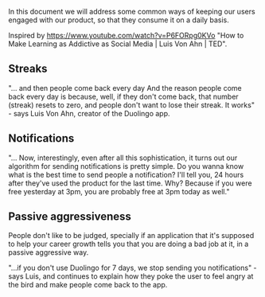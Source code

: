 In this document we will address some common ways of keeping our users engaged with our product, so that they consume it on a daily basis.

Inspired by https://www.youtube.com/watch?v=P6FORpg0KVo "How to Make Learning as Addictive as Social Media | Luis Von Ahn | TED".

## Streaks

"... and then people come back every day And the reason people come back every day is because, well, if they don't come back, that number (streak) resets to zero, and people don't want to lose their streak. It works" - says Luis Von Ahn, creator of the Duolingo app.

## Notifications

"... Now, interestingly, even after all this sophistication, it turns out our algorithm for sending notifications is pretty simple. Do you wanna know what is the best time to send people a notification? I'll tell you, 24 hours after they've used the product for the last time. Why? Because if you were free yesterday at 3pm, you are probably free at 3pm today as well." 


## Passive aggressiveness

People don't like to be judged, specially if an application that it's supposed to help your career growth tells you that you are doing a bad job at it, in a passive aggressive way.

"...if you don't use Duolingo for 7 days, we stop sending you notifications" - says Luis, and continues to explain how they poke the user to feel angry at the bird and make people come back to the app.
